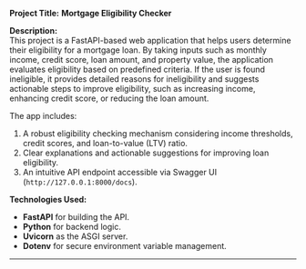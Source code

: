 **Project Title:** **Mortgage Eligibility Checker**

**Description:**  
This project is a FastAPI-based web application that helps users determine their eligibility for a mortgage loan. By taking inputs such as monthly income, credit score, loan amount, and property value, the application evaluates eligibility based on predefined criteria. If the user is found ineligible, it provides detailed reasons for ineligibility and suggests actionable steps to improve eligibility, such as increasing income, enhancing credit score, or reducing the loan amount.

The app includes:  
1. A robust eligibility checking mechanism considering income thresholds, credit scores, and loan-to-value (LTV) ratio.  
2. Clear explanations and actionable suggestions for improving loan eligibility.  
3. An intuitive API endpoint accessible via Swagger UI (`http://127.0.0.1:8000/docs`).  

**Technologies Used:**  
- **FastAPI** for building the API.  
- **Python** for backend logic.  
- **Uvicorn** as the ASGI server.  
- **Dotenv** for secure environment variable management.

---
